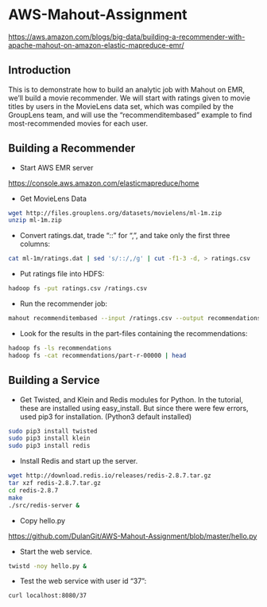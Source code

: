 # AWS-Mahout-Assignment

https://aws.amazon.com/blogs/big-data/building-a-recommender-with-apache-mahout-on-amazon-elastic-mapreduce-emr/

## Introduction

This is to demonstrate how to build an analytic job with Mahout on EMR, we’ll build a movie recommender. 
We will start with ratings given to movie titles by users in the MovieLens data set, which was compiled by the GroupLens team, and will use the “recommenditembased” example to find most-recommended movies for each user.

## Building a Recommender

+ Start AWS EMR server 

https://console.aws.amazon.com/elasticmapreduce/home

+ Get MovieLens Data
```bash
wget http://files.grouplens.org/datasets/movielens/ml-1m.zip
unzip ml-1m.zip
```
+ Convert ratings.dat, trade “::” for “,”, and take only the first three columns:
```bash
cat ml-1m/ratings.dat | sed 's/::/,/g' | cut -f1-3 -d, > ratings.csv
```
+ Put ratings file into HDFS:
```bash
hadoop fs -put ratings.csv /ratings.csv
```
+ Run the recommender job: 
```bash
mahout recommenditembased --input /ratings.csv --output recommendations --numRecommendations 10 --outputPathForSimilarityMatrix similarity-matrix --similarityClassname SIMILARITY_COSINE
```
+ Look for the results in the part-files containing the recommendations:
```bash
hadoop fs -ls recommendations
hadoop fs -cat recommendations/part-r-00000 | head
```

## Building a Service

+ Get Twisted, and Klein and Redis modules for Python. In the tutorial, these are installed using easy_install. But since there were few errors, used pip3 for installation. (Python3 default installed)
```bash
sudo pip3 install twisted
sudo pip3 install klein
sudo pip3 install redis
```
+ Install Redis and start up the server. 
```bash
wget http://download.redis.io/releases/redis-2.8.7.tar.gz
tar xzf redis-2.8.7.tar.gz
cd redis-2.8.7
make
./src/redis-server &
```
+ Copy hello.py

https://github.com/DulanGit/AWS-Mahout-Assignment/blob/master/hello.py

+ Start the web service.
```bash
twistd -noy hello.py &
```
+ Test the web service with user id “37”:
```bash
curl localhost:8080/37
```
